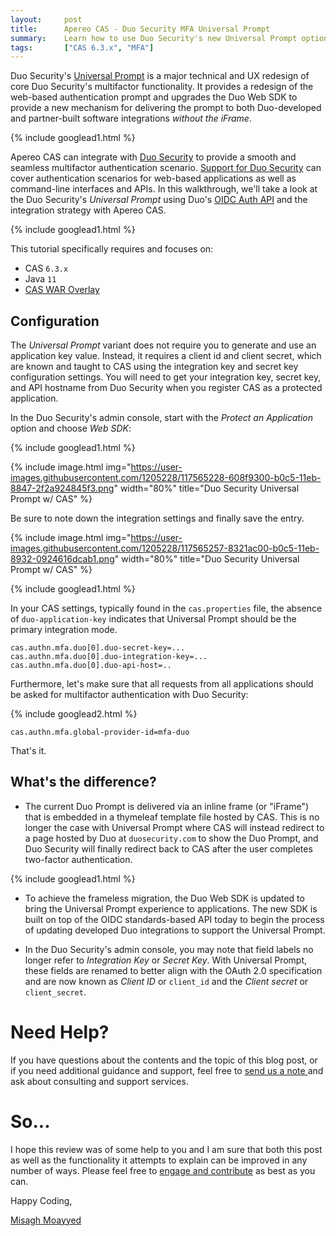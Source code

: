 ```yaml
---
layout:     post
title:      Apereo CAS - Duo Security MFA Universal Prompt
summary:    Learn how to use Duo Security's new Universal Prompt option for multifactor authentication with Apereo CAS and enjoy an iFrame-less world.
tags:       ["CAS 6.3.x", "MFA"]
---
```


Duo Security's [Universal Prompt](https://duo.com/blog/easier-more-effective-mfa-for-all-the-duo-universal-prompt-project) is a major technical and UX redesign of core Duo Security's multifactor functionality. It provides a redesign of the web-based authentication prompt and upgrades the Duo Web SDK to provide a new mechanism for delivering the prompt to both Duo-developed and partner-built software integrations *without the iFrame*. 

{% include googlead1.html  %}

Apereo CAS can integrate with [Duo Security](https://www.duo.com/) to provide a smooth and seamless multifactor authentication scenario. [Support for Duo Security](https://apereo.github.io/cas/6.3.x/mfa/DuoSecurity-Authentication.html) can cover authentication scenarios for web-based applications as well as command-line interfaces and APIs. In this walkthrough, we'll take a look at the Duo Security's *Universal Prompt* using Duo's [OIDC Auth API](https://duo.com/docs/oauthapi) and the integration strategy with Apereo CAS.

{% include googlead1.html  %}

This tutorial specifically requires and focuses on:

- CAS `6.3.x`
- Java `11`
- [CAS WAR Overlay](https://github.com/apereo/cas-overlay-template)

## Configuration

The *Universal Prompt* variant does not require you to generate and use an application key value. Instead, it requires a client id and client secret, which are known and taught to CAS using the integration key and secret key configuration settings. You will need to get your integration key, secret key, and API hostname from Duo Security when you register CAS as a protected application.

In the Duo Security's admin console, start with the *Protect an Application* option and choose *Web SDK*:

{% include googlead1.html  %}

{% include image.html img="https://user-images.githubusercontent.com/1205228/117565228-608f9300-b0c5-11eb-8847-2f2a924845f3.png" 
width="80%" title="Duo Security Universal Prompt w/ CAS" %}

Be sure to note down the integration settings and finally save the entry.

{% include image.html img="https://user-images.githubusercontent.com/1205228/117565257-8321ac00-b0c5-11eb-8932-0924616dcab1.png" 
width="80%" title="Duo Security Universal Prompt w/ CAS" %}

{% include googlead1.html  %}

In your CAS settings, typically found in the `cas.properties` file, the absence of `duo-application-key` indicates that Universal Prompt should be the primary integration mode.

```
cas.authn.mfa.duo[0].duo-secret-key=...
cas.authn.mfa.duo[0].duo-integration-key=...
cas.authn.mfa.duo[0].duo-api-host=..
```

Furthermore, let's make sure that all requests from all applications should be asked for multifactor authentication with Duo Security:

{% include googlead2.html  %}

```properties
cas.authn.mfa.global-provider-id=mfa-duo
```

That's it.

## What's the difference?

- The current Duo Prompt is delivered via an inline frame (or "iFrame") that is embedded in a thymeleaf template file hosted by CAS. This is no longer the case with Universal Prompt where CAS will instead redirect to a page hosted by Duo at `duosecurity.com` to show the Duo Prompt, and Duo Security will finally redirect back to CAS after the user completes two-factor authentication.

{% include googlead1.html  %}

- To achieve the frameless migration, the Duo Web SDK is updated to bring the Universal Prompt experience to applications. The new SDK is built on top of the OIDC standards-based API today to begin the process of updating developed Duo integrations to support the Universal Prompt.

- In the Duo Security's admin console, you may note that field labels no longer refer to *Integration Key* or *Secret Key*. With Universal Prompt, these fields are renamed to better align with the OAuth 2.0 specification and are now known as *Client ID* or `client_id` and the *Client secret* or `client_secret`.

# Need Help?

If you have questions about the contents and the topic of this blog post, or if you need additional guidance and support, feel free to [send us a note ](/#contact-section-header) and ask about consulting and support services.

# So...

I hope this review was of some help to you and I am sure that both this post as well as the functionality it attempts to explain can be improved in any number of ways. Please feel free to [engage and contribute][contribguide] as best as you can.

Happy Coding,

[Misagh Moayyed](https://fawnoos.com)

[contribguide]: https://apereo.github.io/cas/developer/Contributor-Guidelines.html
